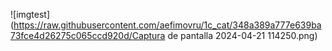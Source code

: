 ![imgtest](https://raw.githubusercontent.com/aefimovru/1c_cat/348a389a777e639ba73fce4d26275c065ccd920d/Captura de pantalla 2024-04-21 114250.png)
